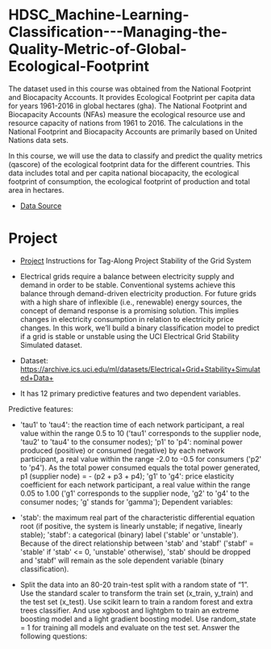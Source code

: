 # HDSC_Machine-Learning-Classification---Managing-the-Quality-Metric-of-Global-Ecological-Footprint


The dataset used in this course was obtained from the National Footprint and Biocapacity Accounts. It provides Ecological Footprint per capita data for years 1961-2016 in global hectares (gha). The National Footprint and Biocapacity Accounts (NFAs) measure the ecological resource use and resource capacity of nations from 1961 to 2016. The calculations in the National Footprint and Biocapacity Accounts are primarily based on United Nations data sets.

In this course, we will use the data to classify and predict the quality metrics (qascore) of the ecological footprint data for the different countries. This data includes total and per capita national biocapacity, the ecological footprint of consumption, the ecological footprint of production and total area in hectares.

-  [Data Source]( https://data.world/footprint/nfa-2019-edition)


# Project


- [Project](https://github.com/yaswanthteja/HDSC_Machine-Learning_Classification_Managing_the_Quality_Metric_of_Global_Ecological_Footprint/blob/main/StabilityPredicting.ipynb)
Instructions for Tag-Along Project
Stability of the Grid System

- Electrical grids require a balance between electricity supply and demand in order to be stable. Conventional systems achieve this balance through demand-driven electricity production. For future grids with a high share of inflexible (i.e., renewable) energy sources, the concept of demand response is a promising solution. This implies changes in electricity consumption in relation to electricity price changes. In this work, we’ll build a binary classification model to predict if a grid is stable or unstable using the UCI Electrical Grid Stability Simulated dataset.

- Dataset: https://archive.ics.uci.edu/ml/datasets/Electrical+Grid+Stability+Simulated+Data+

- It has 12 primary predictive features and two dependent variables.

Predictive features:

- 'tau1' to 'tau4': the reaction time of each network participant, a real value within the range 0.5 to 10 ('tau1' corresponds to the supplier node, 'tau2' to 'tau4' to the consumer nodes);
'p1' to 'p4': nominal power produced (positive) or consumed (negative) by each network participant, a real value within the range -2.0 to -0.5 for consumers ('p2' to 'p4'). As the total power consumed equals the total power generated, p1 (supplier node) = - (p2 + p3 + p4);
'g1' to 'g4': price elasticity coefficient for each network participant, a real value within the range 0.05 to 1.00 ('g1' corresponds to the supplier node, 'g2' to 'g4' to the consumer nodes; 'g' stands for 'gamma');
Dependent variables:

- 'stab': the maximum real part of the characteristic differential equation root (if positive, the system is linearly unstable; if negative, linearly stable);
'stabf': a categorical (binary) label ('stable' or 'unstable').
Because of the direct relationship between 'stab' and 'stabf' ('stabf' = 'stable' if 'stab' <= 0, 'unstable' otherwise), 'stab' should be dropped and 'stabf' will remain as the sole dependent variable (binary classification).

- Split the data into an 80-20 train-test split with a random state of “1”. Use the standard scaler to transform the train set (x_train, y_train) and the test set (x_test). Use scikit learn to train a random forest and extra trees classifier. And use xgboost and lightgbm to train an extreme boosting model and a light gradient boosting model. Use random_state = 1 for training all models and evaluate on the test set. Answer the following questions:

